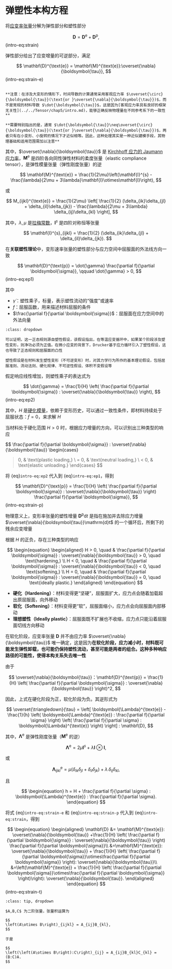 # 弹塑性本构方程


将[应变率张量](../../Tensor/chap3/sec1-velocity-gradient.md)分解为弹性部分和塑性部分

$$
\mathbf{D} = \mathbf{D}^{\text{e}} + \mathbf{D}^{\text{p}},
$$ (intro-eq:strain)

弹性部分给出了应变增量的可逆部分，满足

$$
\mathbf{D}^{\text{e}} = \mathbf{M}^{\text{e}}:\overset{\nabla}{\boldsymbol{\tau}},
$$ (intro-eq:strain-e)

```{admonition}  $\dot{\boldsymbol{\tau}}$ or $\overset{\circ}{\boldsymbol{\tau}}(\text{or }\overset{\nabla}{\boldsymbol{\tau}})$ ？

**注意：在涉及大变形的情形下，时间导数的计算通常采用客观应力率 $\overset{\circ}{\boldsymbol{\tau}}(\text{or }\overset{\nabla}{\boldsymbol{\tau}})$，而不是常规的材料导数 $\dot{\boldsymbol{\tau}}$，这是因为[客观应力率具有良好的框架无关性](../../Tensor/chap5/intro.md)，能够正确反映物理量在不同参考系下的一致性**

**需要特别指出的是，通常 $\dot{\boldsymbol{\tau}}\neq\overset{\circ}{\boldsymbol{\tau}}(\text{or }\overset{\nabla}{\boldsymbol{\tau}})$，两者只有在小变形、小旋转的情况下才近似相等。因此，这种处理其实是一种近似建模手段，其物理基础和适用范围需加以注意**

```


其中，$\overset{\nabla}{\boldsymbol{\tau}}$ 是 [Kirchhoff 应力的 Jaumann 应力率](../../Tensor/chap5/sec1-jaumann.md)，$\mathbf{M}^{\text{e}}$ 是四阶各向同性弹性材料的柔度张量（elastic compliance tensor），是弹性模量张量（弹性刚度张量）的逆

$$
\mathbf{M}^{\text{e}} = \frac{1}{2\mu}\left(\mathbf{I}^{s} - \frac{\lambda}{2\mu + 3\lambda}\mathbf{I}\otimes\mathbf{I}\right),
$$

或

$$
M_{ijkl}^{\text{e}} = \frac{1}{2\mu} \left[ \frac{1}{2} (\delta_{ik}\delta_{jl} + \delta_{il}\delta_{jk}) - \frac{\lambda}{2\mu + 3\lambda} \delta_{ij}\delta_{kl} \right],
$$

其中，$\lambda,\mu$ 是[拉梅常数](../../Elasticity/chap1/sec5-physical-equa.md)，$\mathbf{I}^{s}$ 是四阶对称恒等张量

$$
\mathbf{I}^{s}_{ijkl} = \frac{1}{2} (\delta_{ik}\delta_{jl} + \delta_{il}\delta_{jk}).
$$

在**关联塑性理论**中，变形速率张量的塑性部分与应力空间中屈服面的外法线方向一致

$$
\mathbf{D}^{\text{p}} = \dot{\gamma} \frac{\partial f}{\partial \boldsymbol{\sigma}}, \qquad \dot{\gamma} > 0,
$$ (intro-eq:ep1)


其中

- $\dot{\gamma}$：塑性乘子，标量，表示塑性流动的“强度”或速率
- $f$：屈服函数，用来描述材料屈服的条件
- $\frac{\partial f}{\partial \boldsymbol{\sigma}}$：屈服面在应力空间中的外法向量

```{note}
:class: dropdown

可以证明，这一正态规则源自塑性假设，该假设指出，在等温应变循环中，如果某个阶段涉及塑性变形，则净功必须为正值。在微小应变的背景下，Drucker基于应力循环引入了塑性假设，这也导致了正态规则和屈服面的凸性

塑性假设是在材料发生塑性变形（不可逆变形）时，对其力学行为所作的基本理论假设，包括屈服准则、流动法则、硬化规律、不可逆性假设、体积不变假设等
```

假定响应线性增加，则塑性乘子的表达式为

$$
\dot{\gamma} = \frac{1}{H} \left( \frac{\partial f}{\partial \boldsymbol{\sigma}} : \overset{\nabla}{\boldsymbol{\tau}} \right),
$$ (intro-eq:ep2)

其中，$H$ 是[硬化模量](../chap1/sec2-uniaxial.md)，依赖于变形历史，可以通过一致性条件，即材料持续处于屈服状态：$\dot{f} = 0$，来求解 $H$

当材料处于硬化范围 $H>0$ 时，根据应力增量的方向，可以识别出三种类型的响应

$$
\frac{\partial f}{\partial \boldsymbol{\sigma}} : \overset{\nabla}{\boldsymbol{\tau}}
\begin{cases}
> 0, & \text{plastic loading,} \\
= 0, & \text{neutral loading,} \\
< 0, & \text{elastic unloading.}
\end{cases}
$$

将 {eq}`intro-eq:ep2` 代入到 {eq}`intro-eq:ep1`，得到

$$
\mathbf{D}^{\text{p}} = \frac{1}{H} \left( \frac{\partial f}{\partial \boldsymbol{\sigma}} : \overset{\nabla}{\boldsymbol{\tau}} \right) \frac{\partial f}{\partial \boldsymbol{\sigma}},
$$ (intro-eq:strain-p)

物理意义上，变形率张量的塑性增量 $\mathbf{D}^{\text{p}}\mathrm{d}t$ 是指在施加并去除应力增量 $\overset{\nabla}{\boldsymbol{\tau}}\mathrm{d}t$ 的一个循环后，所剩下的残余应变增量

根据 $H$ 的正负，存在三种类型的响应

$$
\begin{equation}
\begin{aligned}
H > 0, \quad & \frac{\partial f}{\partial \boldsymbol{\sigma}} : \overset{\nabla}{\boldsymbol{\tau}} > 0, \quad \text{hardening,} \\
H < 0, \quad & \frac{\partial f}{\partial \boldsymbol{\sigma}} : \overset{\nabla}{\boldsymbol{\tau}} < 0, \quad \text{softening,} \\
H = 0, \quad & \frac{\partial f}{\partial \boldsymbol{\sigma}} : \overset{\nabla}{\boldsymbol{\tau}} = 0, \quad \text{ideally plastic.}
\end{aligned}
\end{equation}
$$

- **硬化（Hardening）**：材料变得更“坚硬”，屈服面扩大，应力点会随着加载超出原屈服面，向外移动
- **软化（Softening）**：材料变得更“软”，屈服面缩小，应力点会向屈服面内部移动
- **理想塑性（Ideally plastic）**：屈服面既不扩展也不收缩，应力点只能沿着屈服面切线方向移动

在软化阶段，应变率张量 $\mathbf{D}$ 并不由应力率 $\overset{\nabla}{\boldsymbol{\tau}}$ 唯一确定，这是因为**在软化阶段，应力减小时，材料既可能发生弹性卸载，也可能仍保持塑性流动，甚至可能是两者的组合。这种多种响应路径的可能性，使得本构关系失去唯一性**

由于

$$
\overset{\nabla}{\boldsymbol{\tau}}：\mathbf{D}^{\text{p}} = \frac{1}{H} \left( \frac{\partial f}{\partial \boldsymbol{\sigma}} : \overset{\nabla}{\boldsymbol{\tau}} \right)^2,
$$

因此，上式在硬化阶段为正，软化阶段为负。其逆形式为

$$
\overset{\triangledown}{\tau} = 
\left[
\boldsymbol{\Lambda}^{\text{e}} - \frac{1}{h} 
\left( 
\boldsymbol{\Lambda}^{\text{e}} : \frac{\partial f}{\partial \sigma} 
\right) 
\left( 
\frac{\partial f}{\partial \sigma} : \boldsymbol{\Lambda}^{\text{e}} 
\right)
\right] : \mathbf{D},
$$

其中，$\boldsymbol{\Lambda}^{\text{e}}$ 是弹性刚度张量（$\mathbf{M}^{\text{e}}$ 的逆）

$$
\boldsymbol{\Lambda}^{\text{e}} = 2\mu \mathbf{I}^{s}+\lambda \mathbf{I}\otimes\mathbf{I},
$$

或

$$
\boldsymbol{\Lambda}^{\text{e}}_{ijkl} = \mu (\delta_{ik}\delta_{jl} + \delta_{il}\delta_{jk}) + \lambda\, \delta_{ij}\delta_{kl},
$$

且

$$
\begin{equation}
h = H + \frac{\partial f}{\partial \sigma} : \boldsymbol{\Lambda}^{\text{e}} : \frac{\partial f}{\partial \sigma}.
\end{equation}
$$

将式 {eq}`intro-eq:strain-e` 和 {eq}`intro-eq:strain-p` 代入到 {eq}`intro-eq:strain`，得到

$$
\begin{equation}
\begin{aligned}
\mathbf{D} &= \mathbf{M}^{\text{e}}: \overset{\nabla}{\boldsymbol{\tau}} +\frac{1}{H} \left( \frac{\partial f}{\partial \boldsymbol{\sigma}} : \overset{\nabla}{\boldsymbol{\tau}} \right) \frac{\partial f}{\partial \boldsymbol{\sigma}}\\
&=\mathbf{M}^{\text{e}}: \overset{\nabla}{\boldsymbol{\tau}} + \frac{1}{H} \left( \frac{\partial f}{\partial \boldsymbol{\sigma}}\otimes\frac{\partial f}{\partial \boldsymbol{\sigma}} \right): \overset{\nabla}{\boldsymbol{\tau}}\\
&=\left(\mathbf{M}^{\text{e}} + \frac{1}{H} \left( \frac{\partial f}{\partial \boldsymbol{\sigma}}\otimes\frac{\partial f}{\partial \boldsymbol{\sigma}} \right)\right): \overset{\nabla}{\boldsymbol{\tau}}.
\end{aligned}
\end{equation}
$$ (intro-eq:strain-t)

```{admonition} $(A\otimes B):C = (B:C)A$
:class: tip, dropdown

$A,B,C$ 为二阶张量，张量积运算为

$$
\left(A\otimes B\right)_{ijkl} = A_{ij}B_{kl},
$$

于是

$$
\left(\left(A\otimes B\right):C\right)_{ij} = A_{ij}B_{kl}C_{kl} = (B:C)A.
$$


```
